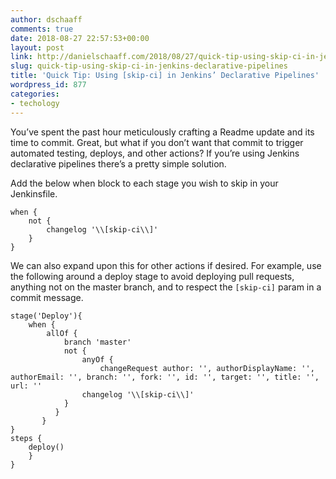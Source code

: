```yaml
---
author: dschaaff
comments: true
date: 2018-08-27 22:57:53+00:00
layout: post
link: http://danielschaaff.com/2018/08/27/quick-tip-using-skip-ci-in-jenkins-declarative-pipelines/
slug: quick-tip-using-skip-ci-in-jenkins-declarative-pipelines
title: 'Quick Tip: Using [skip-ci] in Jenkins’ Declarative Pipelines'
wordpress_id: 877
categories:
- techology
---
```


You’ve spent the past hour meticulously crafting a Readme update and its time to commit. Great, but what if you don’t want that commit to trigger automated testing, deploys, and other actions? If you’re using Jenkins declarative pipelines there’s a pretty simple solution.

Add the below when block to each stage you wish to skip in your Jenkinsfile.

```
when {
    not {
        changelog '\\[skip-ci\\]'
    }
}
```
We can also expand upon this for other actions if desired. For example, use the following around a deploy stage to avoid deploying pull requests, anything not on the master branch, and to respect the `[skip-ci]` param in a commit message.

```
stage('Deploy'){
    when {
        allOf {
            branch 'master'
            not {
                anyOf {
                    changeRequest author: '', authorDisplayName: '', authorEmail: '', branch: '', fork: '', id: '', target: '', title: '', url: ''
                changelog '\\[skip-ci\\]'
            }
          } 
       }
}
steps {
    deploy()
    }
}
```
